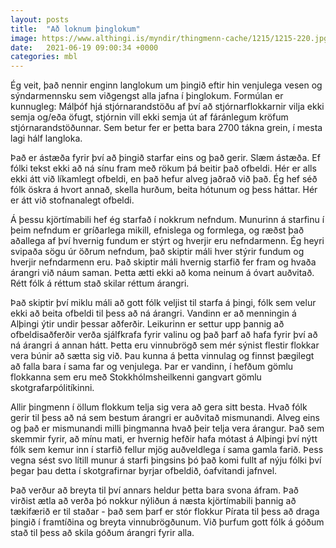 ```yaml
---
layout: posts
title:  "Að loknum þinglokum"
image: https://www.althingi.is/myndir/thingmenn-cache/1215/1215-220.jpg
date:   2021-06-19 09:00:34 +0000
categories: mbl
---
```

Ég veit, það nennir enginn langlokum um þingið eftir hin venjulega vesen og sýndarmennsku sem viðgengst alla jafna í þinglokum. Formúlan er kunnugleg: Málþóf hjá stjórnarandstöðu af því að stjórnarflokkarnir vilja ekki semja og/eða öfugt, stjórnin vill ekki semja út af fáránlegum kröfum stjórnarandstöðunnar. Sem betur fer er þetta bara 2700 tákna grein, í mesta lagi hálf langloka. 

Það er ástæða fyrir því að þingið starfar eins og það gerir. Slæm ástæða. Ef fólki tekst ekki að ná sínu fram með rökum þá beitir það ofbeldi. Hér er alls ekki átt við líkamlegt ofbeldi, en það hefur alveg jaðrað við það. Ég hef séð fólk öskra á hvort annað, skella hurðum, beita hótunum og þess háttar. Hér er átt við stofnanalegt ofbeldi.

Á þessu kjörtímabili hef ég starfað í nokkrum nefndum. Munurinn á starfinu í þeim nefndum er gríðarlega mikill, efnislega og formlega, og ræðst það aðallega af því hvernig fundum er stýrt og hverjir eru nefndarmenn. Ég heyri svipaða sögu úr öðrum nefndum, það skiptir máli hver stýrir fundum og hverjir nefndarmenn eru. Það skiptir máli hvernig starfið fer fram og hvaða árangri við náum saman. Þetta ætti ekki að koma neinum á óvart auðvitað. Rétt fólk á réttum stað skilar réttum árangri.

Það skiptir því miklu máli að gott fólk veljist til starfa á þingi, fólk sem velur ekki að beita ofbeldi til þess að ná árangri. Vandinn er að menningin á Alþingi ýtir undir þessar aðferðir. Leikurinn er settur upp þannig að ofbeldisaðferðir verða sjálfkrafa fyrir valinu og það þarf að hafa fyrir því að ná árangri á annan hátt. Þetta eru vinnubrögð sem mér sýnist flestir flokkar vera búnir að sætta sig við. Þau kunna á þetta vinnulag og finnst þægilegt að falla bara í sama far og venjulega. Þar er vandinn, í hefðum gömlu flokkanna sem eru með Stokkhólmsheilkenni gangvart gömlu skotgrafarpólitíkinni.

Allir þingmenn í öllum flokkum telja sig vera að gera sitt besta. Hvað fólk gerir til þess að ná sem bestum árangri er auðvitað mismunandi. Alveg eins og það er mismunandi milli þingmanna hvað þeir telja vera árangur. Það sem skemmir fyrir, að mínu mati, er hvernig hefðir hafa mótast á Alþingi því nýtt fólk sem kemur inn í starfið fellur mjög auðveldlega í sama gamla farið. Þess vegna sést svo lítill munur á starfi þingsins þó það komi fullt af nýju fólki því þegar þau detta í skotgrafirnar byrjar ofbeldið, óafvitandi jafnvel. 

Það verður að breyta til því annars heldur þetta bara svona áfram. Það virðist ætla að verða þó nokkur nýliðun á næsta kjörtímabili þannig að tækifærið er til staðar - það sem þarf er stór flokkur Pírata til þess að draga þingið í framtíðina og breyta vinnubrögðunum. Við þurfum gott fólk á góðum stað til þess að skila góðum árangri fyrir alla.
